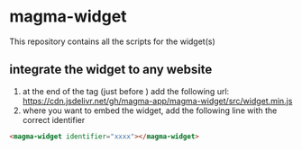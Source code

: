 # magma-widget
This repository contains all the scripts for the widget(s)


## integrate the widget to any website

1. at the end of the <head> tag (just before </head>) add the following url: https://cdn.jsdelivr.net/gh/magma-app/magma-widget/src/widget.min.js
2. where you want to embed the widget, add the following line with the correct identifier
```html
<magma-widget identifier="xxxx"></magma-widget>
```
